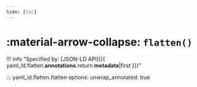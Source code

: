 ```yaml
---
hide: [toc]
---
```


# :material-arrow-collapse: `flatten()`

!!! info "Specified by: [JSON-LD API]({{ yaml_ld.flatten.__annotations__.return.__metadata__|first }})"

::: yaml_ld.flatten.flatten
    options:
      unwrap_annotated: true

